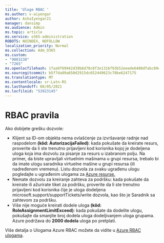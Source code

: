 ```yaml
---
title: 'Uloge RBAC '
ms.author: v-aiyengar
author: AshaIyengar21
manager: dansimp
ms.audience: Admin
ms.topic: article
ms.service: o365-administration
ROBOTS: NOINDEX, NOFOLLOW
localization_priority: Normal
ms.collection: Adm_O365
ms.custom:
- "9003230"
- "7265"
ms.openlocfilehash: 1faa9f69942d39b8d78c8f3e1316f93b52eeede6408dfabc89d0f7fe38b86fb3
ms.sourcegitcommit: b5f7da89a650d2915dc652449623c78be6247175
ms.translationtype: MT
ms.contentlocale: sr-Latn-RS
ms.lasthandoff: 08/05/2021
ms.locfileid: "53923145"
---
```

# <a name="rbac-rules"></a>RBAC pravila

Ako dobijete grešku dozvole: 

- Klijent sa ID-om objekta nema ovlašćenje za izvršavanje radnje nad raspodelom **(kôd: AutorizacijaFailed)**: kada pokušate da kreirate resurs, proverite da li ste trenutno prijavljeni kod korisnika kojoj je dodeljena uloga koja ima dozvolu za pisanje za resurs u izabranom polju. Na primer, da biste upravljali virtuelnim [](https://docs.microsoft.com/azure/role-based-access-control/built-in-roles?WT.mc_id=Portal-Microsoft_Azure_Support#virtual-machine-contributor) mašinama u grupi resursa, trebalo bi da imate ulogu saradnika virtuelne mašine u grupi resursa (ili nadređenom vremenu). Listu dozvola za svaku ugrađenu ulogu pogledajte u ugrađenim ulogama za [Azure resurse.](https://docs.microsoft.com/azure/role-based-access-control/built-in-roles?WT.mc_id=Portal-Microsoft_Azure_Support)
- Nemate dozvolu za kreiranje zahteva za podršku: kada pokušate da kreirate ili ažurirate tiket za podršku, proverite da li ste trenutno prijavljeni kod korisnika čije je uloga dodeljena microsoft.support/supportTickets/write dozvola, kao što je Saradnik sa zahtevom za podršku. [](https://docs.microsoft.com/azure/role-based-access-control/built-in-roles?WT.mc_id=Portal-Microsoft_Azure_Support#support-request-contributor)
- Više nije moguće kreirati dodele uloga **(kôd: RoleAssignmentLimitExceed)**: kada pokušate da dodelite ulogu, pokušajte da smanjite broj dodela uloga dodeljivanjem uloga grupama. Azure podržava do **2000 dodela** uloga po pretplati.

Više detalja o Ulogama Azure RBAC možete da vidite u [Azure RBAC ulogama](https://docs.microsoft.com/azure/role-based-access-control/role-assignments-portal?WT.mc_id=Portal-Microsoft_Azure_Support).
